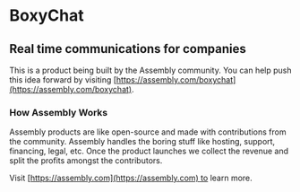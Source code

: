 # BoxyChat

## Real time communications for companies

This is a product being built by the Assembly community. You can help push this idea forward by visiting [https://assembly.com/boxychat](https://assembly.com/boxychat).

### How Assembly Works

Assembly products are like open-source and made with contributions from the community. Assembly handles the boring stuff like hosting, support, financing, legal, etc. Once the product launches we collect the revenue and split the profits amongst the contributors.

Visit [https://assembly.com](https://assembly.com) to learn more.
